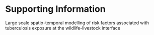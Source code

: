 # Supporting Information
 Large scale spatio-temporal modelling of risk factors associated with tuberculosis exposure at the wildlife-livestock interface
